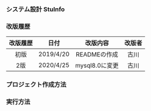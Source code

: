 ### システム設計 StuInfo

### 改版履歴

|改版履歴|日付|改版内容|改版者|
|:--:|:--:|:--:|:--:|
|初版|2019/4/20|READMEの作成|古川|
|2版|2020/4/25|mysql8.0に変更|古川|

### プロジェクト作成方法

### 実行方法

###
